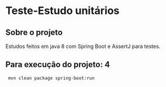 # Teste-Estudo unitários

## Sobre o projeto

Estudos feitos em java 8 com Spring Boot e AssertJ para testes.

## Para execução do projeto: 4

```
 mvn clean package spring-boot:run
```

